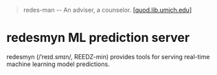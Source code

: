 > redes-man -- An adviser, a counselor. [[quod.lib.umich.edu]](https://quod.lib.umich.edu/m/middle-english-dictionary/dictionary/MED36316)

# redesmyn ML prediction server

redesmyn (/ˈreɪd.smɪn/, REEDZ-min) provides tools for serving real-time machine learning model predictions.
